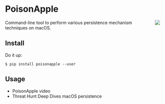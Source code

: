 # PoisonApple

<img src="https://i.imgur.com/Ty5esFJ.png" align="right">

Command-line tool to perform various persistence mechanism techniques on macOS.

## Install

Do it up:
```
$ pip install poisonapple --user
```

## Usage

* PoisonApple video
* Threat Hunt Deep Dives macOS persistence
